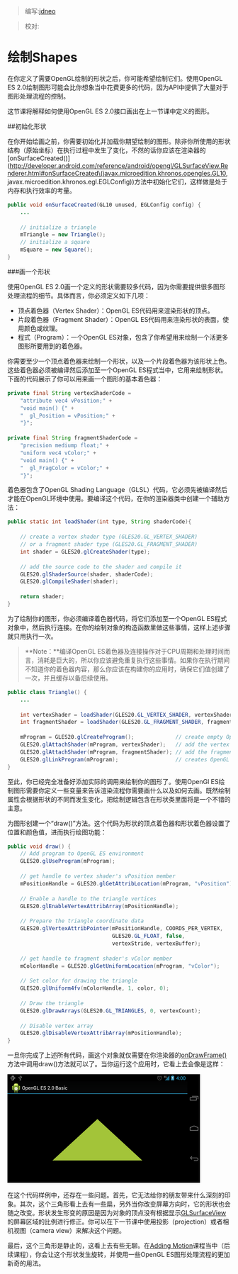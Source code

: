 > 编写:[jdneo](https://github.com/jdneo)

> 校对:

# 绘制Shapes

在你定义了需要OpenGL绘制的形状之后，你可能希望绘制它们。使用OpenGL ES 2.0绘制图形可能会比你想象当中花费更多的代码，因为API中提供了大量对于图形处理流程的控制。

这节课将解释如何使用OpenGL ES 2.0接口画出在上一节课中定义的图形。

##初始化形状

在你开始绘画之前，你需要初始化并加载你期望绘制的图形。除非你所使用的形状结构（原始坐标）在执行过程中发生了变化，不然的话你应该在渲染器的[onSurfaceCreated()](http://developer.android.com/reference/android/opengl/GLSurfaceView.Renderer.html#onSurfaceCreated\(javax.microedition.khronos.opengles.GL10, javax.microedition.khronos.egl.EGLConfig\))方法中初始化它们，这样做是处于内存和执行效率的考量。

```java
public void onSurfaceCreated(GL10 unused, EGLConfig config) {
    ...

    // initialize a triangle
    mTriangle = new Triangle();
    // initialize a square
    mSquare = new Square();
}
```

###画一个形状

使用OpenGL ES 2.0画一个定义的形状需要较多代码，因为你需要提供很多图形处理流程的细节。具体而言，你必须定义如下几项：
* 顶点着色器（Vertex Shader）：OpenGL ES代码用来渲染形状的顶点。
* 片段着色器（Fragment Shader）：OpenGL ES代码用来渲染形状的表面，使用颜色或纹理。
* 程式（Program）：一个OpenGL ES对象，包含了你希望用来绘制一个活更多图形所要用到的着色器。

你需要至少一个顶点着色器来绘制一个形状，以及一个片段着色器为该形状上色。这些着色器必须被编译然后添加至一个OpenGL ES程式当中，它用来绘制形状。下面的代码展示了你可以用来画一个图形的基本着色器：

```java
private final String vertexShaderCode =
    "attribute vec4 vPosition;" +
    "void main() {" +
    "  gl_Position = vPosition;" +
    "}";

private final String fragmentShaderCode =
    "precision mediump float;" +
    "uniform vec4 vColor;" +
    "void main() {" +
    "  gl_FragColor = vColor;" +
    "}";
```

着色器包含了OpenGL Shading Language（GLSL）代码，它必须先被编译然后才能在OpenGL环境中使用。要编译这个代码，在你的渲染器类中创建一个辅助方法：

```java
public static int loadShader(int type, String shaderCode){

    // create a vertex shader type (GLES20.GL_VERTEX_SHADER)
    // or a fragment shader type (GLES20.GL_FRAGMENT_SHADER)
    int shader = GLES20.glCreateShader(type);

    // add the source code to the shader and compile it
    GLES20.glShaderSource(shader, shaderCode);
    GLES20.glCompileShader(shader);

    return shader;
}
```

为了绘制你的图形，你必须编译着色器代码，将它们添加至一个OpenGL ES程式对象中，然后执行连接。在你的绘制对象的构造函数里做这些事情，这样上述步骤就只用执行一次。

> **Note：**编译OpenGL ES着色器及连接操作对于CPU周期和处理时间而言，消耗是巨大的，所以你应该避免重复执行这些事情。如果你在执行期间不知道你的着色器内容，那么你应该在构建你的应用时，确保它们值创建了一次，并且缓存以备后续使用。

```java
public class Triangle() {
    ...

    int vertexShader = loadShader(GLES20.GL_VERTEX_SHADER, vertexShaderCode);
    int fragmentShader = loadShader(GLES20.GL_FRAGMENT_SHADER, fragmentShaderCode);

    mProgram = GLES20.glCreateProgram();             // create empty OpenGL ES Program
    GLES20.glAttachShader(mProgram, vertexShader);   // add the vertex shader to program
    GLES20.glAttachShader(mProgram, fragmentShader); // add the fragment shader to program
    GLES20.glLinkProgram(mProgram);                  // creates OpenGL ES program executables
}
```

至此，你已经完全准备好添加实际的调用来绘制你的图形了。使用OpenGl ES绘制图形需要你定义一些变量来告诉渲染流程你需要画什么以及如何去画。既然绘制属性会根据形状的不同而发生变化，把绘制逻辑包含在形状类里面将是一个不错的主意。

为图形创建一个“draw()”方法。这个代码为形状的顶点着色器和形状着色器设置了位置和颜色值，进而执行绘图功能：

```java
public void draw() {
    // Add program to OpenGL ES environment
    GLES20.glUseProgram(mProgram);

    // get handle to vertex shader's vPosition member
    mPositionHandle = GLES20.glGetAttribLocation(mProgram, "vPosition");

    // Enable a handle to the triangle vertices
    GLES20.glEnableVertexAttribArray(mPositionHandle);

    // Prepare the triangle coordinate data
    GLES20.glVertexAttribPointer(mPositionHandle, COORDS_PER_VERTEX,
                                 GLES20.GL_FLOAT, false,
                                 vertexStride, vertexBuffer);

    // get handle to fragment shader's vColor member
    mColorHandle = GLES20.glGetUniformLocation(mProgram, "vColor");

    // Set color for drawing the triangle
    GLES20.glUniform4fv(mColorHandle, 1, color, 0);

    // Draw the triangle
    GLES20.glDrawArrays(GLES20.GL_TRIANGLES, 0, vertexCount);

    // Disable vertex array
    GLES20.glDisableVertexAttribArray(mPositionHandle);
}
```

一旦你完成了上述所有代码，画这个对象就仅需要在你渲染器的[onDrawFrame()](http://developer.android.com/reference/android/opengl/GLSurfaceView.Renderer.html#onDrawFrame\(javax.microedition.khronos.opengles.GL10\))方法中调用draw()方法就可以了。当你运行这个应用时，它看上去会像是这样：

![ogl-triangle](ogl-triangle.png "不使用投影或者相机视图画出来的三角形")

在这个代码样例中，还存在一些问题。首先，它无法给你的朋友带来什么深刻的印象。其次，这个三角形看上去有一些扁，另外当你改变屏幕方向时，它的形状也会随之改变。形状发生形变的原因是因为对象的顶点没有根据显示[GLSurfaceView](http://developer.android.com/reference/android/opengl/GLSurfaceView.html)的屏幕区域的比例进行修正。你可以在下一节课中使用投影（projection）或者相机视图（camera view）来解决这个问题。

最后，这个三角形是静止的，这看上去有些无聊。在[Adding Motion](http://developer.android.com/training/graphics/opengl/motion.html)课程当中（后续课程），你会让这个形状发生旋转，并使用一些OpenGL ES图形处理流程的更加新奇的用法。
